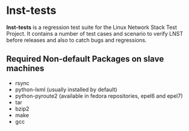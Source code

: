 # lnst-tests

**lnst-tests** is a regression test suite for the Linux Network Stack Test
Project. It contains a number of test cases and scenario to verify LNST
before releases and also to catch bugs and regressions.

## Required Non-default Packages on slave machines

* rsync
* python-lxml (usually installed by default)
* python-pyroute2 (available in fedora repositories, epel6 and epel7)
* tar
* bzip2
* make
* gcc
